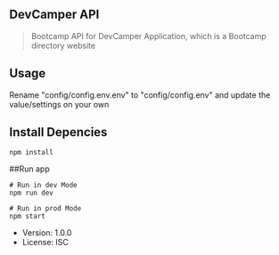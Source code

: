 ## DevCamper API

>Bootcamp API for DevCamper Application, which is a Bootcamp directory website

## Usage
Rename "config/config.env.env" to "config/config.env" and update the value/settings on your own

## Install Depencies
```
npm install
```

##Run app
```
# Run in dev Mode
npm run dev

# Run in prod Mode
npm start
```
- Version: 1.0.0
- License: ISC